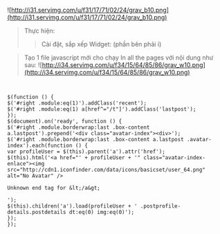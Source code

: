 ![http://i31.servimg.com/u/f31/17/71/02/24/grav_b10.png](http://i31.servimg.com/u/f31/17/71/02/24/grav_b10.png)
> Thực hiện:
> > Cài đặt, sắp xếp Widget: (phần bên phải í)


> Tạo 1 file javascript mới cho chạy In all the pages với nội dung như sau:
![http://i34.servimg.com/u/f34/15/64/85/86/grav_w10.png](http://i34.servimg.com/u/f34/15/64/85/86/grav_w10.png)
```


$(function () {
$('#right .module:eq(1)').addClass('recent');
$('#right .module:eq(1) a[href^="/t"]').addClass('lastpost');
});
$(document).on('ready', function () {
$('#right .module.borderwrap:last .box-content a.lastpost').prepend('<div class="avatar-index"><div>');
$('#right .module.borderwrap:last .box-content a.lastpost .avatar-index').each(function () {
var profileUser = $(this).parent('a').attr('href');
$(this).html('<a href="' + profileUser + '" class="avatar-index-enlace"><img src="http://cdn1.iconfinder.com/data/icons/basicset/user_64.png" alt="No Avatar" />

Unknown end tag for &lt;/a&gt;

');
$(this).children('a').load(profileUser + ' .postprofile-details.postdetails dt:eq(0) img:eq(0)');
});
});



```